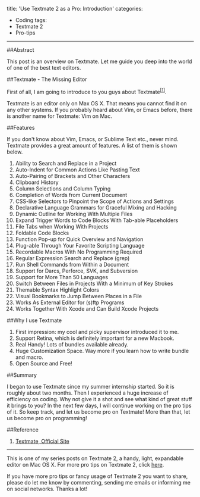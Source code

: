 title: 'Use Textmate 2 as a Pro: Introduction'
categories:
  - Coding
tags:
  - Textmate 2
  - Pro-tips
---

##Abstract

This post is an overview on Textmate. Let me guide you deep into the world of one of the best text editors.

<!-- more -->

##Textmate - The Missing Editor

First of all, I am going to introduce to you guys about Textmate<sup>[[1]](#Reference)</sup>.

Textmate is an editor only on Max OS X. That means you cannot find it on any other systems. If you probably heard about Vim, or Emacs before, there is another name for Textmate: Vim on Mac.

##Features

If you don't know about Vim, Emacs, or Sublime Text etc., never mind. Textmate provides a great amount of features. A list of them is shown below.

1. Ability to Search and Replace in a Project
2. Auto-Indent for Common Actions Like Pasting Text
3. Auto-Pairing of Brackets and Other Characters
4. Clipboard History
5. Column Selections and Column Typing
6. Completion of Words from Current Document
7. CSS-like Selectors to Pinpoint the Scope of Actions and Settings
8. Declarative Language Grammars for Graceful Mixing and Hacking
9. Dynamic Outline for Working With Multiple Files
10. Expand Trigger Words to Code Blocks With Tab-able Placeholders
11. File Tabs when Working With Projects
12. Foldable Code Blocks
13. Function Pop-up for Quick Overview and Navigation
14. Plug-able Through Your Favorite Scripting Language
15. Recordable Macros With No Programming Required
16. Regular Expression Search and Replace (grep)
17. Run Shell Commands from Within a Document
18. Support for Darcs, Perforce, SVK, and Subversion
19. Support for More Than 50 Languages
20. Switch Between Files in Projects With a Minimum of Key Strokes
21. Themable Syntax Highlight Colors
22. Visual Bookmarks to Jump Between Places in a File
23. Works As External Editor for (s)ftp Programs
24. Works Together With Xcode and Can Build Xcode Projects

##Why I use Textmate

1. First impression: my cool and picky supervisor introduced it to me.
2. Support Retina, which is definitely important for a new Macbook.
3. Real Handy! Lots of bundles available already.
4. Huge Customization Space. Way more if you learn how to write bundle and macro.
5. Open Source and Free!

##Summary

I began to use Textmate since my summer internship started. So it is roughly about two months. Then I experienced a huge increase of efficiency on coding. Why not give it a shot and see what kind of great stuff it brings to you? In the next few days, I will continue working on the pro tips of it. So keep track, and let us become pro on Textmate! More than that, let us become pro on programming!

##Reference

1. [Textmate, Official Site](http://macromates.com/)

---

This is one of my series posts on Textmate 2, a handy, light, expandable editor on Mac OS X. For more pro tips on Textmate 2, click [here]().

If you have more pro tips or fancy usage of Textmate 2 you want to share, please do let me know by commenting, sending me emails or informing me on social networks. Thanks a lot!
